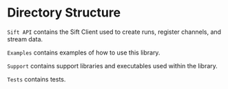 # Directory Structure

`Sift API` contains the Sift Client used to create runs, register channels, and stream data.

`Examples` contains examples of how to use this library.

`Support` contains support libraries and executables used within the library.

`Tests` contains tests.